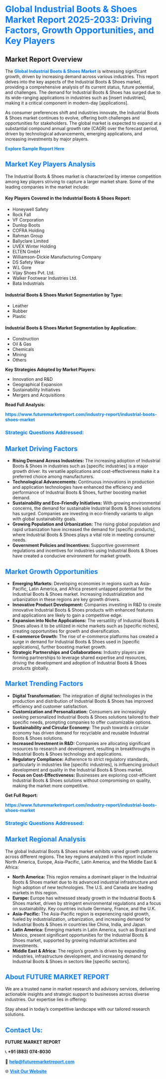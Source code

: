 <h1 style="color: #007BFF;">Global Industrial Boots & Shoes Market Report 2025-2033: Driving Factors, Growth Opportunities, and Key Players</h1>

<section id="overview">
<h2>Market Report Overview</h2>
<p>The <a href="https://www.futuremarketreport.com/industry-report/industrial-boots-shoes-market" style="color: #007BFF; text-decoration: none;"><strong>Global Industrial Boots & Shoes Market</strong></a> is witnessing significant growth, driven by increasing demand across various industries. This report delves into the key aspects of the Industrial Boots & Shoes market, providing a comprehensive analysis of its current status, future potential, and challenges. The demand for Industrial Boots & Shoes has surged due to its wide-ranging applications in industries such as [insert industries], making it a critical component in modern-day [applications].</p>
<p>As consumer preferences shift and industries innovate, the Industrial Boots & Shoes market continues to evolve, offering both challenges and opportunities for stakeholders. The global market is expected to expand at a substantial compound annual growth rate (CAGR) over the forecast period, driven by technological advancements, emerging applications, and increasing investments by major players.</p>
</section>

<section id="overview">
<p><a href="https://www.futuremarketreport.com/request-sample/reportId=58684" style="color: #007BFF; text-decoration: none;"><strong>Explore Sample Report Here</strong></a></p>
</section>

<section id="key-players">
<h2 style="color: #007BFF;">Market Key Players Analysis</h2>
<p>The Industrial Boots & Shoes market is characterized by intense competition among key players striving to capture a larger market share. Some of the leading companies in the market include:</p>
<h4>Key Players Covered in the Industrial Boots & Shoes Report:</h4>
<ul><li>Honeywell Safety</li><li>Rock Fall</li><li>VF Corporation</li><li>Dunlop Boots</li><li>COFRA Holding</li><li>Rahman Group</li><li>Ballyclare Limited</li><li>UVEX Winter Holding</li><li>ELTEN GmbH</li><li>Williamson-Dickie Manufacturing Company</li><li>DS Safety Wear</li><li>W.L Gore</li><li>Vijay Shoes Pvt. Ltd.</li><li>Walker Footwear Industries Ltd.</li><li>Bata Industrials</li></ul>
<h4>Industrial Boots & Shoes Market Segmentation by Type:</h4>
<ul><li>Leather</li><li>Rubber</li><li>Plastic</li></ul>

<h4>Industrial Boots & Shoes Market Segmentation by Application:</h4>
<ul><li>Construction</li><li>Oil &amp; Gas</li><li>Chemicals</li><li>Mining</li><li>Others</li></ul>
<p><strong>Key Strategies Adopted by Market Players:</strong></p>
<ul>
<li>Innovation and R&D</li>
<li>Geographical Expansion</li>
<li>Sustainability Initiatives</li>
<li>Mergers and Acquisitions</li>
</ul>
</section>

<section>
<p><strong>Read Full Analysis: </strong></p><a href="https://www.futuremarketreport.com/industry-report/industrial-boots-shoes-market" style="color: #007BFF; text-decoration: none;"><strong>https://www.futuremarketreport.com/industry-report/industrial-boots-shoes-market</strong></a>
<h3 style="color: #007BFF;">Strategic Questions Addressed:</h3>
</section>

<section id="driving-factors">
<h2 style="color: #007BFF;">Market Driving Factors</h2>
<ul>
<li><strong>Rising Demand Across Industries:</strong> The increasing adoption of Industrial Boots & Shoes in industries such as [specific industries] is a major growth driver. Its versatile applications and cost-effectiveness make it a preferred choice among manufacturers.</li>
<li><strong>Technological Advancements:</strong> Continuous innovations in production and application technologies have enhanced the efficiency and performance of Industrial Boots & Shoes, further boosting market demand.</li>
<li><strong>Sustainability and Eco-Friendly Initiatives:</strong> With growing environmental concerns, the demand for sustainable Industrial Boots & Shoes solutions has surged. Companies are investing in eco-friendly variants to align with global sustainability goals.</li>
<li><strong>Growing Population and Urbanization:</strong> The rising global population and rapid urbanization have increased the demand for [specific products], where Industrial Boots & Shoes plays a vital role in meeting consumer needs.</li>
<li><strong>Government Policies and Incentives:</strong> Supportive government regulations and incentives for industries using Industrial Boots & Shoes have created a conducive environment for market growth.</li>
</ul>
</section>

<section id="growth-opportunities">
<h2 style="color: #007BFF;">Market Growth Opportunities</h2>
<ul>
<li><strong>Emerging Markets:</strong> Developing economies in regions such as Asia-Pacific, Latin America, and Africa present untapped potential for the Industrial Boots & Shoes market. Increasing industrialization and urbanization in these regions are key growth drivers.</li>
<li><strong>Innovative Product Development:</strong> Companies investing in R&D to create innovative Industrial Boots & Shoes products with enhanced features and applications are likely to gain a competitive edge.</li>
<li><strong>Expansion into Niche Applications:</strong> The versatility of Industrial Boots & Shoes allows it to be utilized in niche markets such as [specific niches], creating opportunities for growth and diversification.</li>
<li><strong>E-commerce Growth:</strong> The rise of e-commerce platforms has created a surge in demand for Industrial Boots & Shoes used in [specific applications], further boosting market growth.</li>
<li><strong>Strategic Partnerships and Collaborations:</strong> Industry players are forming partnerships to leverage shared expertise and resources, driving the development and adoption of Industrial Boots & Shoes products globally.</li>
</ul>
</section>

<section id="trending-factors">
<h2 style="color: #007BFF;">Market Trending Factors</h2>
<ul>
<li><strong>Digital Transformation:</strong> The integration of digital technologies in the production and distribution of Industrial Boots & Shoes has improved efficiency and customer satisfaction.</li>
<li><strong>Customization and Personalization:</strong> Consumers are increasingly seeking personalized Industrial Boots & Shoes solutions tailored to their specific needs, prompting companies to offer customizable options.</li>
<li><strong>Sustainability and Circular Economy:</strong> The push towards a circular economy has driven demand for recyclable and reusable Industrial Boots & Shoes solutions.</li>
<li><strong>Increased Investment in R&D:</strong> Companies are allocating significant resources to research and development, resulting in breakthroughs in Industrial Boots & Shoes technology and applications.</li>
<li><strong>Regulatory Compliance:</strong> Adherence to strict regulatory standards, particularly in industries like [specific industries], is influencing product development and quality in the Industrial Boots & Shoes market.</li>
<li><strong>Focus on Cost-Effectiveness:</strong> Businesses are exploring cost-efficient Industrial Boots & Shoes solutions without compromising on quality, making the market more competitive.</li>
</ul>
</section>

<section>
<p><strong>Get Full Report: </strong></p><a href="https://www.futuremarketreport.com/industry-report/industrial-boots-shoes-market" style="color: #007BFF; text-decoration: none;"><strong>https://www.futuremarketreport.com/industry-report/industrial-boots-shoes-market</strong></a>
<h3 style="color: #007BFF;">Strategic Questions Addressed:</h3>
</section>


<section id="regional-analysis">
<h2 style="color: #007BFF;">Market Regional Analysis</h2>
<p>The global Industrial Boots & Shoes market exhibits varied growth patterns across different regions. The key regions analyzed in this report include North America, Europe, Asia-Pacific, Latin America, and the Middle East & Africa:</p>
<ul>
<li><strong>North America:</strong> This region remains a dominant player in the Industrial Boots & Shoes market due to its advanced industrial infrastructure and high adoption of new technologies. The U.S. and Canada are leading markets in this region.</li>
<li><strong>Europe:</strong> Europe has witnessed steady growth in the Industrial Boots & Shoes market, driven by stringent environmental regulations and a focus on sustainability. Key countries include Germany, France, and the U.K.</li>
<li><strong>Asia-Pacific:</strong> The Asia-Pacific region is experiencing rapid growth, fueled by industrialization, urbanization, and increasing demand for Industrial Boots & Shoes in countries like China, India, and Japan.</li>
<li><strong>Latin America:</strong> Emerging markets in Latin America, such as Brazil and Mexico, present significant opportunities for the Industrial Boots & Shoes market, supported by growing industrial activities and investments.</li>
<li><strong>Middle East & Africa:</strong> The region’s growth is driven by expanding industries, infrastructure development, and increasing demand for Industrial Boots & Shoes in sectors like [specific sectors].</li>
</ul>
</section>

<footer>
<h2 style="color: #007BFF;">About FUTURE MARKET REPORT</h2>
<p>We are a trusted name in market research and advisory services, delivering actionable insights and strategic support to businesses across diverse industries. Our expertise lies in offering:</p>

<p>Stay ahead in today’s competitive landscape with our tailored research solutions.</p>

<h2 style="color: #007BFF;">Contact Us:</h2>
<p><strong>FUTURE MARKET REPORT</strong></p>
<p>📞 <strong>+91 (883) 074-8030</strong></p>
<p>📧 <strong><a href="mailto:help@futuremarketreport.com" style="color: #007BFF;">help@futuremarketreport.com</a></strong></p>
<p>🌐 <strong><a href="https://www.futuremarketreport.com/" style="color: #007BFF;">Visit Our Website</a></strong></p>
</footer>